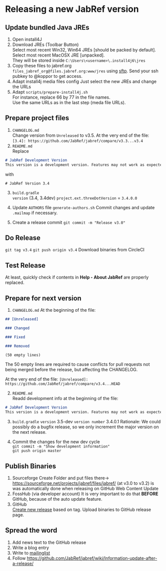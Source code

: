 # Releasing a new JabRef version

## Update bundled Java JREs

1. Open install4J
2. Download JREs (Toolbar Button)  
Select most recent Win32, Win64 JREs [should be packed by default].  
Select most recent MacOSX JRE [unpacked].  
They will be stored inside `C:\Users\<username>\.install4j6\jres`
3. Copy these files to jabref.org `files_jabref_org@files.jabref.org:www/jres` using [sftp](https://en.wikipedia.org/wiki/SSH_File_Transfer_Protocol). Send your ssh pubkey to @koppor to get access.
4. Adapt install4j media files config
Just select the new JREs and change the URLs
5. Adapt `scripts/prepare-install4j.sh`  
For instance, replace 66 by 77 in the file names.  
Use the same URLs as in the last step (meda file URLs).

## Prepare project files

1. `CHANGELOG.md`  
Change version from `Unreleased` to v3.5.
At the very end of the file:
`[3.4]: https://github.com/JabRef/jabref/compare/v3.3...v3.4`
2. `README.md`  
Replace 
```md
# JabRef Development Version
This version is a development version. Features may not work as expected.
```
with
``` 
# JabRef Version 3.4
```
3. `build.gradle`   
`version` (3.4, 3.4dev)
`project.ext.threeDotVersion` = `3.4.0.0`

4. Update `AUTHORS` file
`generate-authors.sh`
Commit changes and update `.mailmap` if necessary.

5. Create a release commit
`git commit -m "Release v3.0"`
 
## Do Release
`git tag v3.4`
`git push origin v3.4`
Download binaries from CircleCI

## Test Release
At least, quickly check if contents in __Help - About JabRef__ are properly replaced.

## Prepare for next version
1. `CHANGELOG.md`
At the beginning of the file:
```md
## [Unreleased]

### Changed

### Fixed

### Removed

(50 empty lines)
```

The 50 empty lines are required to cause conflicts for pull requests not being merged before the release, but affecting the CHANGELOG.

At the very end of the file:
`[Unreleased]: https://github.com/JabRef/jabref/compare/v3.4...HEAD`

2. `README.md`  
Readd development info at the beginning of the file:
```md
# JabRef Development Version
This version is a development version. Features may not work as expected.
```

3. `build.gradle`
`version` 3.5-dev
`version number` 3.4.0.1
Rationale: We could possibly do a bugfix release, so we only increment the major version on the next release.

4. Commit the changes for the new dev cycle  
`git commit -m "Show development information"`  
`git push origin master`  

## Publish Binaries 
1. Sourceforge
Create Folder and put files there-> https://sourceforge.net/projects/jabref/files/jabref/
(at v3.0 to v3.2) is was automatically done when releasing on GitHub 
Web Content
Update
2. FossHub (via developer account)
   It is very important to do that **BEFORE** GitHub, because of the auto update feature.
3. GitHub  
[Create new release](https://github.com/JabRef/jabref/releases) based on tag.
Upload binaries to GitHub release page. 

## Spread the word
1. Add news text to the GitHub release
2. Write a blog entry
3. Write to [mailinglist](https://sourceforge.net/p/jabref/mailman/jabref-users/)
4. Follow https://github.com/JabRef/jabref/wiki/Information-update-after-a-release/